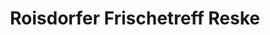 ---
title: "Roisdorfer Frischetreff Reske"
url: /bornheim/roisdorfer-frischetreff-reske/
shop: Metzgerei
---